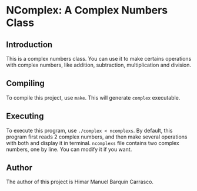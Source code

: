 # NComplex: A Complex Numbers Class

## Introduction
This is a complex numbers class. You can use it to make certains operations with complex numbers, like addition, subtraction, multiplication and division.

## Compiling
To compile this project, use `make`. This will generate `complex` executable.

## Executing
To execute this program, use `./complex < ncomplexs`. By default, this program first reads 2 complex numbers, and then make several operations with both and display it in terminal. `ncomplexs` file contains two complex numbers, one by line. You can modify it if you want.

## Author
The author of this project is Himar Manuel Barquín Carrasco.
